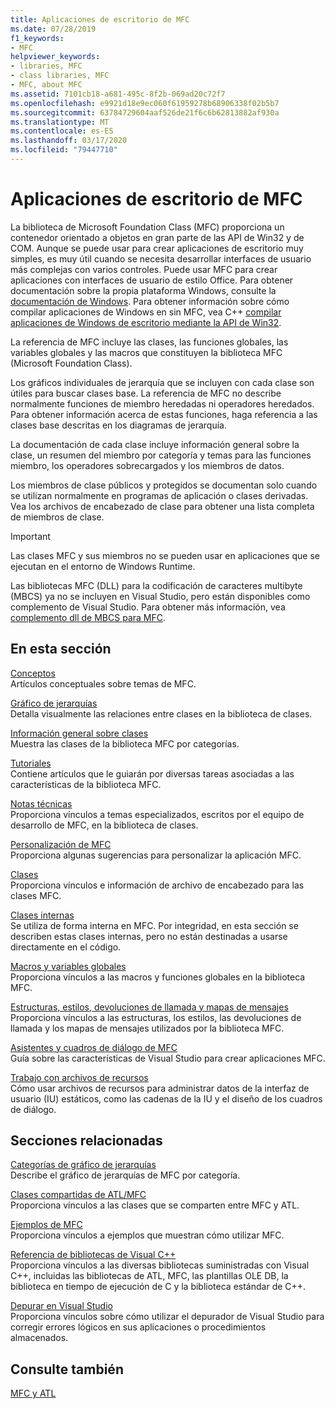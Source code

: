 ```yaml
---
title: Aplicaciones de escritorio de MFC
ms.date: 07/28/2019
f1_keywords:
- MFC
helpviewer_keywords:
- libraries, MFC
- class libraries, MFC
- MFC, about MFC
ms.assetid: 7101cb18-a681-495c-8f2b-069ad20c72f7
ms.openlocfilehash: e9921d18e9ec060f61959278b68906338f02b5b7
ms.sourcegitcommit: 63784729604aaf526de21f6c6b62813882af930a
ms.translationtype: MT
ms.contentlocale: es-ES
ms.lasthandoff: 03/17/2020
ms.locfileid: "79447710"
---
```

# <a name="mfc-desktop-applications"></a>Aplicaciones de escritorio de MFC

La biblioteca de Microsoft Foundation Class (MFC) proporciona un contenedor orientado a objetos en gran parte de las API de Win32 y de COM. Aunque se puede usar para crear aplicaciones de escritorio muy simples, es muy útil cuando se necesita desarrollar interfaces de usuario más complejas con varios controles. Puede usar MFC para crear aplicaciones con interfaces de usuario de estilo Office. Para obtener documentación sobre la propia plataforma Windows, consulte la [documentación de Windows](/windows/index). Para obtener información sobre cómo compilar aplicaciones de Windows en sin MFC, vea C++ [compilar aplicaciones de Windows de escritorio mediante la API de Win32](/windows/win32/index).

La referencia de MFC incluye las clases, las funciones globales, las variables globales y las macros que constituyen la biblioteca MFC (Microsoft Foundation Class).

Los gráficos individuales de jerarquía que se incluyen con cada clase son útiles para buscar clases base. La referencia de MFC no describe normalmente funciones de miembro heredadas ni operadores heredados. Para obtener información acerca de estas funciones, haga referencia a las clases base descritas en los diagramas de jerarquía.

La documentación de cada clase incluye información general sobre la clase, un resumen del miembro por categoría y temas para las funciones miembro, los operadores sobrecargados y los miembros de datos.

Los miembros de clase públicos y protegidos se documentan solo cuando se utilizan normalmente en programas de aplicación o clases derivadas. Vea los archivos de encabezado de clase para obtener una lista completa de miembros de clase.

> [!IMPORTANT]
>  Las clases MFC y sus miembros no se pueden usar en aplicaciones que se ejecutan en el entorno de Windows Runtime.
>
>  Las bibliotecas MFC (DLL) para la codificación de caracteres multibyte (MBCS) ya no se incluyen en Visual Studio, pero están disponibles como complemento de Visual Studio. Para obtener más información, vea [complemento dll de MBCS para MFC](mfc-mbcs-dll-add-on.md).

## <a name="in-this-section"></a>En esta sección

[Conceptos](mfc-concepts.md)<br/>
Artículos conceptuales sobre temas de MFC.

[Gráfico de jerarquías](hierarchy-chart.md)<br/>
Detalla visualmente las relaciones entre clases en la biblioteca de clases.

[Información general sobre clases](class-library-overview.md)<br/>
Muestra las clases de la biblioteca MFC por categorías.

[Tutoriales](walkthroughs-mfc.md)<br/>
Contiene artículos que le guiarán por diversas tareas asociadas a las características de la biblioteca MFC.

[Notas técnicas](mfc-technical-notes.md)<br/>
Proporciona vínculos a temas especializados, escritos por el equipo de desarrollo de MFC, en la biblioteca de clases.

[Personalización de MFC](customization-for-mfc.md)<br/>
Proporciona algunas sugerencias para personalizar la aplicación MFC.

[Clases](reference/mfc-classes.md)<br/>
Proporciona vínculos e información de archivo de encabezado para las clases MFC.

[Clases internas](reference/internal-classes.md)<br/>
Se utiliza de forma interna en MFC. Por integridad, en esta sección se describen estas clases internas, pero no están destinadas a usarse directamente en el código.

[Macros y variables globales](reference/mfc-macros-and-globals.md)<br/>
Proporciona vínculos a las macros y funciones globales en la biblioteca MFC.

[Estructuras, estilos, devoluciones de llamada y mapas de mensajes](reference/structures-styles-callbacks-and-message-maps.md)<br/>
Proporciona vínculos a las estructuras, los estilos, las devoluciones de llamada y los mapas de mensajes utilizados por la biblioteca MFC.

[Asistentes y cuadros de diálogo de MFC](reference/mfc-wizards-and-dialog-boxes.md)<br/>
Guía sobre las características de Visual Studio para crear aplicaciones MFC.

[Trabajo con archivos de recursos](../windows/working-with-resource-files.md)<br/>
Cómo usar archivos de recursos para administrar datos de la interfaz de usuario (IU) estáticos, como las cadenas de la IU y el diseño de los cuadros de diálogo.

## <a name="related-sections"></a>Secciones relacionadas

[Categorías de gráfico de jerarquías](hierarchy-chart-categories.md)<br/>
Describe el gráfico de jerarquías de MFC por categoría.

[Clases compartidas de ATL/MFC](../atl-mfc-shared/atl-mfc-shared-classes.md)<br/>
Proporciona vínculos a las clases que se comparten entre MFC y ATL.

[Ejemplos de MFC](../overview/visual-cpp-samples.md)<br/>
Proporciona vínculos a ejemplos que muestran cómo utilizar MFC.

[Referencia de bibliotecas de Visual C++](../standard-library/cpp-standard-library-reference.md)<br/>
Proporciona vínculos a las diversas bibliotecas suministradas con Visual C++, incluidas las bibliotecas de ATL, MFC, las plantillas OLE DB, la biblioteca en tiempo de ejecución de C y la biblioteca estándar de C++.

[Depurar en Visual Studio](/visualstudio/debugger/debugging-in-visual-studio)<br/>
Proporciona vínculos sobre cómo utilizar el depurador de Visual Studio para corregir errores lógicos en sus aplicaciones o procedimientos almacenados.

## <a name="see-also"></a>Consulte también

[MFC y ATL](mfc-and-atl.md)
